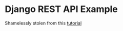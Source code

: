 # Django REST API Example #

Shamelessly stolen from this [tutorial](http://www.django-rest-framework.org/tutorial/quickstart/)